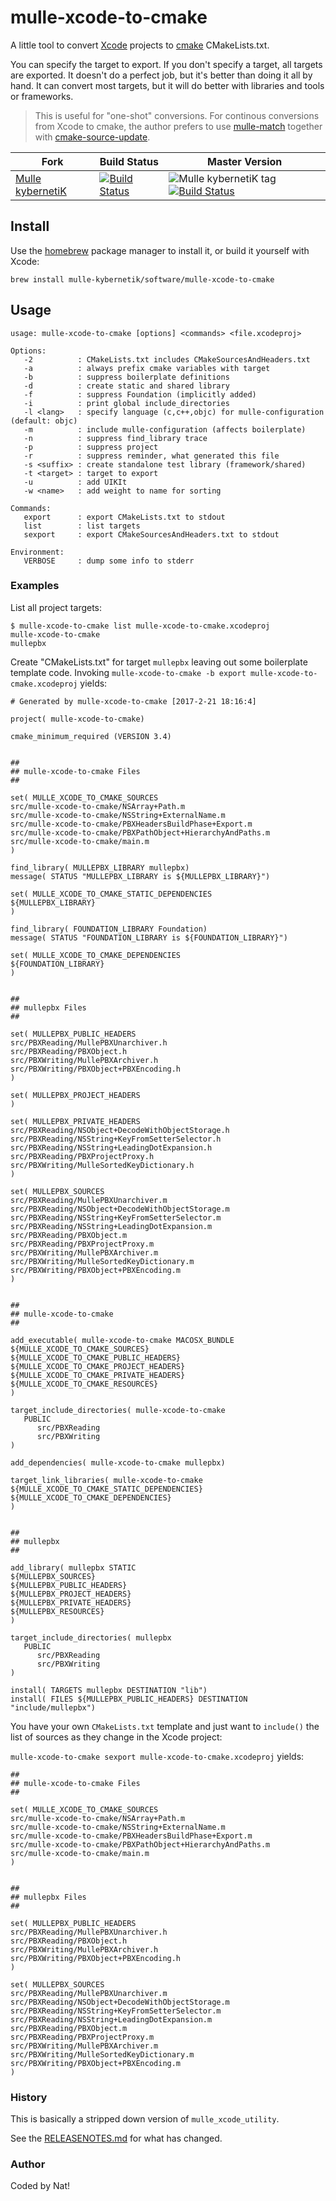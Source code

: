 # mulle-xcode-to-cmake

A little tool to convert [Xcode](https://developer.apple.com/xcode/) projects
to [cmake](https://cmake.org/) CMakeLists.txt.

You can specify the target to export. If you don't specify a target, all
targets are exported.
It doesn't do a perfect job, but it's better than doing it all by hand.
It can convert most targets, but it will do better with libraries and tools or
frameworks.

> This is useful for "one-shot" conversions. For continous conversions from
> Xcode to cmake, the author prefers to use [mulle-match](https://github.com/mulle-sde/mulle-match) together with [cmake-source-update](https://github.com/mulle-sde/mulle-sde-developer/blob/release/src/mulle-sde/cmake/share/bin/cmake-source-update).

Fork      |  Build Status | Master Version
----------|---------------|-----------------------------------
[Mulle kybernetiK](//github.com/mulle-nat/mulle-xcode-to-cmake) | [![Build Status](https://travis-ci.org/mulle-nat/mulle-xcode-to-cmake.svg?branch=master)](https://travis-ci.org/mulle-nat/mulle-xcode-to-cmake) | ![Mulle kybernetiK tag](https://img.shields.io/github/tag/mulle-nat/mulle-xcode-to-cmake.svg) [![Build Status](https://travis-ci.org/mulle-nat/mulle-xcode-to-cmake.svg?branch=master)](https://travis-ci.org/mulle-nat/mulle-xcode-to-cmake)


## Install

Use the [homebrew](//brew.sh) package manager to install it, or build
it yourself with Xcode:

```
brew install mulle-kybernetik/software/mulle-xcode-to-cmake
```


## Usage

```
usage: mulle-xcode-to-cmake [options] <commands> <file.xcodeproj>

Options:
   -2          : CMakeLists.txt includes CMakeSourcesAndHeaders.txt
   -a          : always prefix cmake variables with target
   -b          : suppress boilerplate definitions
   -d          : create static and shared library
   -f          : suppress Foundation (implicitly added)
   -i          : print global include_directories
   -l <lang>   : specify language (c,c++,objc) for mulle-configuration (default: objc)
   -m          : include mulle-configuration (affects boilerplate)
   -n          : suppress find_library trace
   -p          : suppress project
   -r          : suppress reminder, what generated this file
   -s <suffix> : create standalone test library (framework/shared)
   -t <target> : target to export
   -u          : add UIKIt
   -w <name>   : add weight to name for sorting

Commands:
   export      : export CMakeLists.txt to stdout
   list        : list targets
   sexport     : export CMakeSourcesAndHeaders.txt to stdout

Environment:
   VERBOSE     : dump some info to stderr
```

### Examples

List all project targets:

```console
$ mulle-xcode-to-cmake list mulle-xcode-to-cmake.xcodeproj
mulle-xcode-to-cmake
mullepbx
```

Create "CMakeLists.txt" for target `mullepbx` leaving out some
boilerplate template code. Invoking `mulle-xcode-to-cmake -b export mulle-xcode-to-cmake.xcodeproj` yields:

```console
# Generated by mulle-xcode-to-cmake [2017-2-21 18:16:4]

project( mulle-xcode-to-cmake)

cmake_minimum_required (VERSION 3.4)


##
## mulle-xcode-to-cmake Files
##

set( MULLE_XCODE_TO_CMAKE_SOURCES
src/mulle-xcode-to-cmake/NSArray+Path.m
src/mulle-xcode-to-cmake/NSString+ExternalName.m
src/mulle-xcode-to-cmake/PBXHeadersBuildPhase+Export.m
src/mulle-xcode-to-cmake/PBXPathObject+HierarchyAndPaths.m
src/mulle-xcode-to-cmake/main.m
)

find_library( MULLEPBX_LIBRARY mullepbx)
message( STATUS "MULLEPBX_LIBRARY is ${MULLEPBX_LIBRARY}")

set( MULLE_XCODE_TO_CMAKE_STATIC_DEPENDENCIES
${MULLEPBX_LIBRARY}
)

find_library( FOUNDATION_LIBRARY Foundation)
message( STATUS "FOUNDATION_LIBRARY is ${FOUNDATION_LIBRARY}")

set( MULLE_XCODE_TO_CMAKE_DEPENDENCIES
${FOUNDATION_LIBRARY}
)


##
## mullepbx Files
##

set( MULLEPBX_PUBLIC_HEADERS
src/PBXReading/MullePBXUnarchiver.h
src/PBXReading/PBXObject.h
src/PBXWriting/MullePBXArchiver.h
src/PBXWriting/PBXObject+PBXEncoding.h
)

set( MULLEPBX_PROJECT_HEADERS
)

set( MULLEPBX_PRIVATE_HEADERS
src/PBXReading/NSObject+DecodeWithObjectStorage.h
src/PBXReading/NSString+KeyFromSetterSelector.h
src/PBXReading/NSString+LeadingDotExpansion.h
src/PBXReading/PBXProjectProxy.h
src/PBXWriting/MulleSortedKeyDictionary.h
)

set( MULLEPBX_SOURCES
src/PBXReading/MullePBXUnarchiver.m
src/PBXReading/NSObject+DecodeWithObjectStorage.m
src/PBXReading/NSString+KeyFromSetterSelector.m
src/PBXReading/NSString+LeadingDotExpansion.m
src/PBXReading/PBXObject.m
src/PBXReading/PBXProjectProxy.m
src/PBXWriting/MullePBXArchiver.m
src/PBXWriting/MulleSortedKeyDictionary.m
src/PBXWriting/PBXObject+PBXEncoding.m
)


##
## mulle-xcode-to-cmake
##

add_executable( mulle-xcode-to-cmake MACOSX_BUNDLE
${MULLE_XCODE_TO_CMAKE_SOURCES}
${MULLE_XCODE_TO_CMAKE_PUBLIC_HEADERS}
${MULLE_XCODE_TO_CMAKE_PROJECT_HEADERS}
${MULLE_XCODE_TO_CMAKE_PRIVATE_HEADERS}
${MULLE_XCODE_TO_CMAKE_RESOURCES}
)

target_include_directories( mulle-xcode-to-cmake
   PUBLIC
      src/PBXReading
      src/PBXWriting
)

add_dependencies( mulle-xcode-to-cmake mullepbx)

target_link_libraries( mulle-xcode-to-cmake
${MULLE_XCODE_TO_CMAKE_STATIC_DEPENDENCIES}
${MULLE_XCODE_TO_CMAKE_DEPENDENCIES}
)


##
## mullepbx
##

add_library( mullepbx STATIC
${MULLEPBX_SOURCES}
${MULLEPBX_PUBLIC_HEADERS}
${MULLEPBX_PROJECT_HEADERS}
${MULLEPBX_PRIVATE_HEADERS}
${MULLEPBX_RESOURCES}
)

target_include_directories( mullepbx
   PUBLIC
      src/PBXReading
      src/PBXWriting
)

install( TARGETS mullepbx DESTINATION "lib")
install( FILES ${MULLEPBX_PUBLIC_HEADERS} DESTINATION "include/mullepbx")
```

You have your own `CMakeLists.txt` template and just want to `include()`
the list of sources as they change in the Xcode project:

`mulle-xcode-to-cmake sexport mulle-xcode-to-cmake.xcodeproj` yields:

```console
##
## mulle-xcode-to-cmake Files
##

set( MULLE_XCODE_TO_CMAKE_SOURCES
src/mulle-xcode-to-cmake/NSArray+Path.m
src/mulle-xcode-to-cmake/NSString+ExternalName.m
src/mulle-xcode-to-cmake/PBXHeadersBuildPhase+Export.m
src/mulle-xcode-to-cmake/PBXPathObject+HierarchyAndPaths.m
src/mulle-xcode-to-cmake/main.m
)


##
## mullepbx Files
##

set( MULLEPBX_PUBLIC_HEADERS
src/PBXReading/MullePBXUnarchiver.h
src/PBXReading/PBXObject.h
src/PBXWriting/MullePBXArchiver.h
src/PBXWriting/PBXObject+PBXEncoding.h
)

set( MULLEPBX_SOURCES
src/PBXReading/MullePBXUnarchiver.m
src/PBXReading/NSObject+DecodeWithObjectStorage.m
src/PBXReading/NSString+KeyFromSetterSelector.m
src/PBXReading/NSString+LeadingDotExpansion.m
src/PBXReading/PBXObject.m
src/PBXReading/PBXProjectProxy.m
src/PBXWriting/MullePBXArchiver.m
src/PBXWriting/MulleSortedKeyDictionary.m
src/PBXWriting/PBXObject+PBXEncoding.m
)
```

### History

This is basically a stripped down version of `mulle_xcode_utility`.

See the [RELEASENOTES.md](RELEASENOTES.md) for what has changed.



### Author

Coded by Nat!
